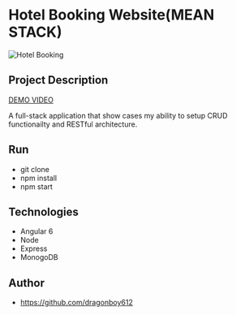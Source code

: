 ﻿# Hotel Booking Website(MEAN STACK)

![Hotel Booking](https://user-images.githubusercontent.com/39370721/49700177-a89bea00-fbdb-11e8-923c-ccd5a0c2ec54.png)


## Project Description

[DEMO VIDEO](https://www.dropbox.com/s/m8vpty09040gwrw/Untitled.mov?dl=0)

A full-stack application that show cases my ability to setup CRUD functionailty and RESTful architecture.  
## Run
- git clone 
- npm install
- npm start

## Technologies
* Angular 6
* Node
* Express
* MonogoDB
## Author
* https://github.com/dragonboy612


